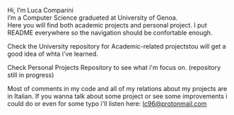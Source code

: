 Hi, I’m Luca Comparini  
I’m a Computer Science gradueted at University of Genoa.  
Here you will find both academic projects and personal project.
I put README everywhere so the navigation should be confortable enough.

Check the University repository for Academic-related projectstou will get a good idea of whta i've learned.

Check Personal Projects Repository to see what i'm focus on. (repository still in progress)
  
Most of comments in my code and all of my relations about my projects are in Italian.
If you wanna talk about some project or see some improvements i could do or even for some typo i'll listen here: lc96@protonmail.com

